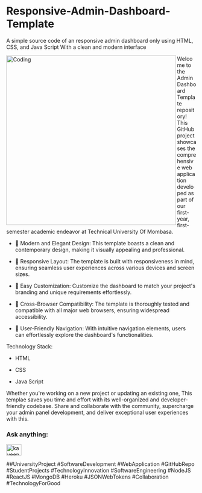 

# Responsive-Admin-Dashboard-Template
A simple source code of an responsive admin dashboard only using HTML, CSS, and Java Script With a clean and modern interface

<img align="left" alt="Coding" width="450" src="https://i.ibb.co/NjMtq4B/Admin-dashboard.png">
<p>Welcome to the Admin Dashboard Template repository! This GitHub project showcases the comprehensive web application developed as part of our first-year, first-semester academic endeavor at Technical University Of Mombasa.</p>

- 🔰 Modern and Elegant Design: This template boasts a clean and contemporary design, making it visually appealing and professional.

- 🔰 Responsive Layout: The template is built with responsiveness in mind, ensuring seamless user experiences across various devices and screen sizes.
  
- 🔰 Easy Customization: Customize the dashboard to match your project's branding and unique requirements effortlessly.
  
- 🔰 Cross-Browser Compatibility: The template is thoroughly tested and compatible with all major web browsers, ensuring widespread accessibility.
  
- 🔰 User-Friendly Navigation: With intuitive navigation elements, users can effortlessly explore the dashboard's functionalities.

Technology Stack:
- HTML
  
- CSS
  
- Java Script

Whether you're working on a new project or updating an existing one, This templae saves you time and effort with its well-organized and developer-friendly codebase. Share and collaborate with the community, supercharge your admin panel development, and deliver exceptional user experiences with this.

<h3 align="left">Ask anything:</h3>
<p align="left">
<a href="https://www.linkedin.com/in/collins-kiprotich-2708672a5/" target="_blank"><img align="center" src="https://raw.githubusercontent.com/rahuldkjain/github-profile-readme-generator/master/src/images/icons/Social/linked-in-alt.svg" alt="kaveendinethma" height="30" width="40" /></a>
</p>

##UniversityProject #SoftwareDevelopment #WebApplication #GitHubRepo #StudentProjects #TechnologyInnovation #SoftwareEngineering #NodeJS #ReactJS #MongoDB #Heroku #JSONWebTokens #Collaboration #TechnologyForGood